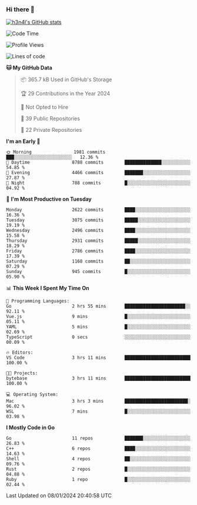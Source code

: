 ### Hi there 👋

[![h3n4l's GitHub stats](https://github-readme-stats.vercel.app/api?username=h3n4l&count_private=true&show_icons=true&theme=radical)](https://github.com/h3n4l/github-readme-stats)

<!--START_SECTION:waka-->
![Code Time](http://img.shields.io/badge/Code%20Time-1%2C827%20hrs%2036%20mins-blue)

![Profile Views](http://img.shields.io/badge/Profile%20Views-0-blue)

![Lines of code](https://img.shields.io/badge/From%20Hello%20World%20I%27ve%20Written-4.2%20million%20lines%20of%20code-blue)

**🐱 My GitHub Data** 

> 📦 365.7 kB Used in GitHub's Storage 
 > 
> 🏆 29 Contributions in the Year 2024
 > 
> 🚫 Not Opted to Hire
 > 
> 📜 39 Public Repositories 
 > 
> 🔑 22 Private Repositories 
 > 
**I'm an Early 🐤** 

```text
🌞 Morning                1981 commits        ███░░░░░░░░░░░░░░░░░░░░░░   12.36 % 
🌆 Daytime                8788 commits        ██████████████░░░░░░░░░░░   54.85 % 
🌃 Evening                4466 commits        ███████░░░░░░░░░░░░░░░░░░   27.87 % 
🌙 Night                  788 commits         █░░░░░░░░░░░░░░░░░░░░░░░░   04.92 % 
```
📅 **I'm Most Productive on Tuesday** 

```text
Monday                   2622 commits        ████░░░░░░░░░░░░░░░░░░░░░   16.36 % 
Tuesday                  3075 commits        █████░░░░░░░░░░░░░░░░░░░░   19.19 % 
Wednesday                2496 commits        ████░░░░░░░░░░░░░░░░░░░░░   15.58 % 
Thursday                 2931 commits        █████░░░░░░░░░░░░░░░░░░░░   18.29 % 
Friday                   2786 commits        ████░░░░░░░░░░░░░░░░░░░░░   17.39 % 
Saturday                 1168 commits        ██░░░░░░░░░░░░░░░░░░░░░░░   07.29 % 
Sunday                   945 commits         █░░░░░░░░░░░░░░░░░░░░░░░░   05.90 % 
```


📊 **This Week I Spent My Time On** 

```text
💬 Programming Languages: 
Go                       2 hrs 55 mins       ███████████████████████░░   92.11 % 
Vue.js                   9 mins              █░░░░░░░░░░░░░░░░░░░░░░░░   05.11 % 
YAML                     5 mins              █░░░░░░░░░░░░░░░░░░░░░░░░   02.69 % 
TypeScript               0 secs              ░░░░░░░░░░░░░░░░░░░░░░░░░   00.09 % 

🔥 Editors: 
VS Code                  3 hrs 11 mins       █████████████████████████   100.00 % 

🐱‍💻 Projects: 
bytebase                 3 hrs 11 mins       █████████████████████████   100.00 % 

💻 Operating System: 
Mac                      3 hrs 3 mins        ████████████████████████░   96.02 % 
WSL                      7 mins              █░░░░░░░░░░░░░░░░░░░░░░░░   03.98 % 
```

**I Mostly Code in Go** 

```text
Go                       11 repos            ███████░░░░░░░░░░░░░░░░░░   26.83 % 
C++                      6 repos             ████░░░░░░░░░░░░░░░░░░░░░   14.63 % 
Shell                    4 repos             ██░░░░░░░░░░░░░░░░░░░░░░░   09.76 % 
Rust                     2 repos             █░░░░░░░░░░░░░░░░░░░░░░░░   04.88 % 
Ruby                     1 repo              █░░░░░░░░░░░░░░░░░░░░░░░░   02.44 % 
```




 Last Updated on 08/01/2024 20:40:58 UTC
<!--END_SECTION:waka-->

